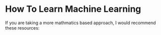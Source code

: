 # How To Learn Machine Learning

If you are taking a more mathmatics based approach, I would recommend these resources:
